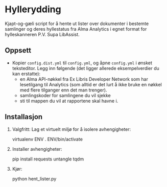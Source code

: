 # Hyllerydding

Kjapt-og-gæli script for å hente ut lister over dokumenter i bestemte samlinger
og deres hyllestatus fra Alma Analytics i egnet format for hylleskanneren
P.V. Supa LibAssist.

## Oppsett

- Kopier `config.dist.yml` til `config.yml`, og åpne `config.yml` i ønsket teksteditor.
  Legg inn følgende (det ligger allerede eksempelverdier du kan erstatte):
    - en Alma API-nøkkel fra Ex Libris Developer Network som har lesetilgang til Analytics (som alltid
   er det lurt å ikke bruke en nøkkel med flere tilganger enn det man trenger).
    - samlingskoder for samlingene du vil sjekke
    - sti til mappen du vil at rapportene skal havne i.

## Installasjon

1. Valgfritt: Lag et virtuelt miljø for å isolere avhengigheter:

    virtualenv ENV
    . ENV/bin/activate

2. Installer avhengigheter:

    pip install requests untangle tqdm

3. Kjør:

    python hent_lister.py

